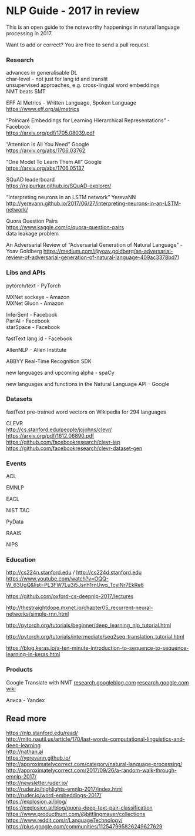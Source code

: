 # NLP Guide - 2017 in review

This is an open guide to the noteworthy happenings in natural language processing in 2017.

Want to add or correct?  You are free to send a pull request.

### Research

advances in generalisable DL  
char-level - not just for lang id and translit  
unsupervised approaches, e.g. cross-lingual word embeddings  
NMT beats SMT  

EFF AI Metrics - Written Language, Spoken Language  
https://www.eff.org/ai/metrics

“Poincaré Embeddings for Learning Hierarchical Representations” - Facebook  
https://arxiv.org/pdf/1705.08039.pdf

“Attention Is All You Need” Google  
https://arxiv.org/abs/1706.03762

“One Model To Learn Them All” Google  
https://arxiv.org/abs/1706.05137

SQuAD leaderboard  
https://rajpurkar.github.io/SQuAD-explorer/

“Interpreting neurons in an LSTM network” YerevaNN
http://yerevann.github.io/2017/06/27/interpreting-neurons-in-an-LSTM-network/

Quora Question Pairs  
https://www.kaggle.com/c/quora-question-pairs  
data leakage problem

An Adversarial Review of “Adversarial Generation of Natural Language”  - Yoav Goldberg
https://medium.com/@yoav.goldberg/an-adversarial-review-of-adversarial-generation-of-natural-language-409ac3378bd7)

### Libs and APIs

pytorch/text - PyTorch

MXNet sockeye - Amazon  
MXNet Gluon - Amazon

InferSent - Facebook  
ParlAI - Facebook  
starSpace - Facebook  

fastText lang id - Facebook  

AllenNLP - Allen Institute  

ABBYY Real-Time Recognition SDK  

new languages and upcoming alpha - spaCy  

new languages and functions in the Natural Language API - Google


### Datasets

fastText pre-trained word vectors on Wikipedia for 294 languages

CLEVR  
http://cs.stanford.edu/people/jcjohns/clevr/
https://arxiv.org/pdf/1612.06890.pdf
https://github.com/facebookresearch/clevr-iep
https://github.com/facebookresearch/clevr-dataset-gen


### Events

ACL

EMNLP  

EACL

NIST TAC

PyData  

RAAIS  

NIPS


### Education

http://cs224n.stanford.edu / http://cs224d.stanford.edu  
https://www.youtube.com/watch?v=OQQ-W_63UgQ&list=PL3FW7Lu3i5Jsnh1rnUwq_TcylNr7EkRe6

https://github.com/oxford-cs-deepnlp-2017/lectures

http://thestraightdope.mxnet.io/chapter05_recurrent-neural-networks/simple-rnn.html

http://pytorch.org/tutorials/beginner/deep_learning_nlp_tutorial.html

http://pytorch.org/tutorials/intermediate/seq2seq_translation_tutorial.html

https://blog.keras.io/a-ten-minute-introduction-to-sequence-to-sequence-learning-in-keras.html


### Products

Google Translate with NMT [research.googleblog.com](https://research.googleblog.com/2017/08/transformer-novel-neural-network.html) [research.google.com](https://research.google.com/pubs/pub45610.html) [wiki](https://en.wikipedia.org/wiki/Google_Neural_Machine_Translation)

Алиса - Yandex

## Read more

https://nlp.stanford.edu/read/  
http://mitp.nautil.us/article/170/last-words-computational-linguistics-and-deep-learning  
http://nathan.ai  
https://yerevann.github.io/  
http://approximatelycorrect.com/category/natural-language-processing/  
http://approximatelycorrect.com/2017/09/26/a-random-walk-through-emnlp-2017/  
http://newsletter.ruder.io/  
http://ruder.io/highlights-emnlp-2017/index.html  
http://ruder.io/word-embeddings-2017/  
https://explosion.ai/blog/  
https://explosion.ai/blog/quora-deep-text-pair-classification  
https://www.producthunt.com/@bittlingmayer/collections  
https://www.reddit.com/r/LanguageTechnology/  
https://plus.google.com/communities/112547995826249627629

